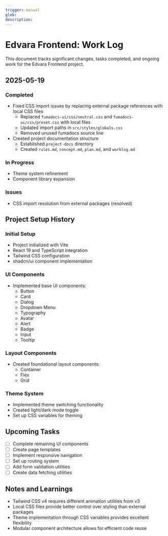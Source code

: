 ```yaml
---
trigger: manual
glob:
description:
---
```


# Edvara Frontend: Work Log

This document tracks significant changes, tasks completed, and ongoing work for the Edvara Frontend project.

## 2025-05-19

### Completed

- Fixed CSS import issues by replacing external package references with local CSS files
  - Replaced `fumadocs-ui/css/neutral.css` and `fumadocs-ui/css/preset.css` with local files
  - Updated import paths in `src/styles/globals.css`
  - Removed unused fumadocs source line
- Created project documentation structure
  - Established `project-docs` directory
  - Created `rules.md`, `concept.md`, `plan.md`, and `worklog.md`

### In Progress

- Theme system refinement
- Component library expansion

### Issues

- CSS import resolution from external packages (resolved)

## Project Setup History

### Initial Setup

- Project initialized with Vite
- React 19 and TypeScript integration
- Tailwind CSS configuration
- shadcn/ui component implementation

### UI Components

- Implemented base UI components:
  - Button
  - Card
  - Dialog
  - Dropdown Menu
  - Typography
  - Avatar
  - Alert
  - Badge
  - Input
  - Tooltip

### Layout Components

- Created foundational layout components:
  - Container
  - Flex
  - Grid

### Theme System

- Implemented theme switching functionality
- Created light/dark mode toggle
- Set up CSS variables for theming

## Upcoming Tasks

- [ ] Complete remaining UI components
- [ ] Create page templates
- [ ] Implement responsive navigation
- [ ] Set up routing system
- [ ] Add form validation utilities
- [ ] Create data fetching utilities

## Notes and Learnings

- Tailwind CSS v4 requires different animation utilities from v3
- Local CSS files provide better control over styling than external packages
- Theme implementation through CSS variables provides excellent flexibility
- Modular component architecture allows for efficient code reuse
